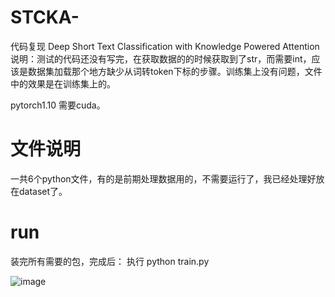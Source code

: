 # STCKA-
代码复现 Deep Short Text Classification with Knowledge Powered Attention
说明：测试的代码还没有写完，在获取数据的的时候获取到了str，而需要int，应该是数据集加载那个地方缺少从词转token下标的步骤。训练集上没有问题，文件中的效果是在训练集上的。

pytorch1.10
需要cuda。
# 文件说明
一共6个python文件，有的是前期处理数据用的，不需要运行了，我已经处理好放在dataset了。
# run
装完所有需要的包，完成后：
执行
python train.py

![image](https://user-images.githubusercontent.com/49407391/204988581-04eb1d10-955d-4a4b-ae18-e615ec963dc7.png)
